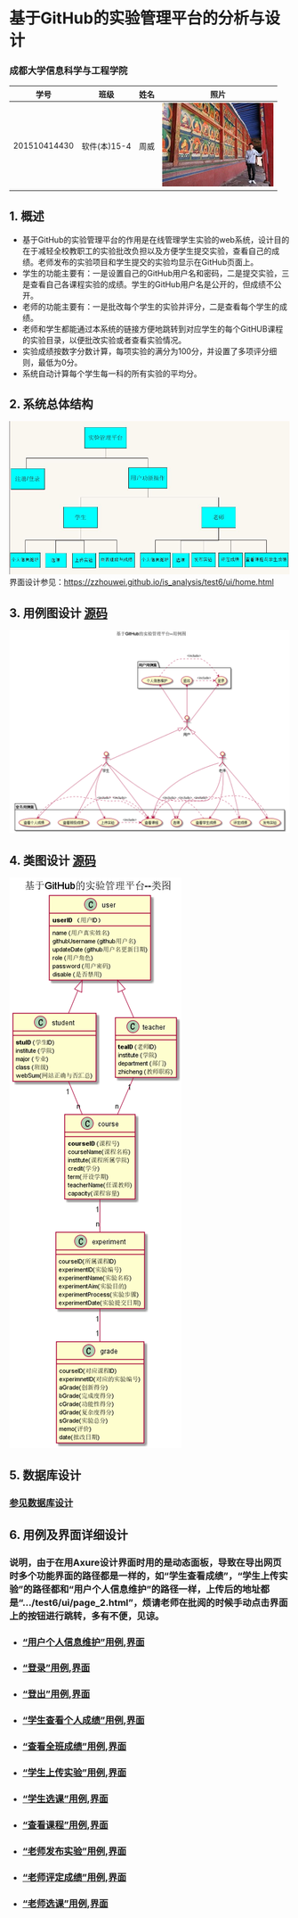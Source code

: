 # 基于GitHub的实验管理平台的分析与设计

### 成都大学信息科学与工程学院
|    学号  |   班级    |    姓名  |   照片     |
|:--------:|:--------: | :----------: | :-------:|
|201510414430|软件(本)15-4|周威 |![](./myself.jpg)|

## 1. 概述
- 基于GitHub的实验管理平台的作用是在线管理学生实验的web系统，设计目的在于减轻全校教职工的实验批改负担以及方便学生提交实验，查看自己的成绩。老师发布的实验项目和学生提交的实验均显示在GitHub页面上。
- 学生的功能主要有：一是设置自己的GitHub用户名和密码，二是提交实验，三是查看自己各课程实验的成绩。学生的GitHub用户名是公开的，但成绩不公开。
- 老师的功能主要有：一是批改每个学生的实验并评分，二是查看每个学生的成绩。
- 老师和学生都能通过本系统的链接方便地跳转到对应学生的每个GitHUB课程的实验目录，以便批改实验或者查看实验情况。
- 实验成绩按数字分数计算，每项实验的满分为100分，并设置了多项评分细则，最低为0分。
- 系统自动计算每个学生每一科的所有实验的平均分。
    
## 2. 系统总体结构
![](xtztjg.JPG)
界面设计参见：https://zzhouwei.github.io/is_analysis/test6/ui/home.html
    
## 3. 用例图设计 [源码](src/usercase.puml)
![](./yonglitu.png)

## 4. 类图设计 [源码](src/class.puml)
![](./leitu.png)

## 5. 数据库设计
### [参见数据库设计](数据库设计.md)

## 6. 用例及界面详细设计
### 说明，由于在用Axure设计界面时用的是动态面板，导致在导出网页时多个功能界面的路径都是一样的，如“学生查看成绩”，“学生上传实验”的路径都和“用户个人信息维护”的路径一样，上传后的地址都是“.../test6/ui/page_2.html”，烦请老师在批阅的时候手动点击界面上的按钮进行跳转，多有不便，见谅。
- ### [“用户个人信息维护”用例](./个人信息维护.md),[界面](https://zzhouwei.github.io/is_analysis/test6/ui/page_2.html)

- ### [“登录”用例](./登录.md),[界面](https://zzhouwei.github.io/is_analysis/test6/ui/home.html)

- ### [“登出”用例](./登出.md),[界面](https://zzhouwei.github.io/is_analysis/test6/ui/page_2.html)

- ### [“学生查看个人成绩”用例](./查看个人成绩.md),[界面](https://zzhouwei.github.io/is_analysis/test6/ui/page_2.html)

- ### [“查看全班成绩”用例](./查看全班成绩.md),[界面](https://zzhouwei.github.io/is_analysis/test6/ui/page_2.html)

- ### [“学生上传实验”用例](./学生上传实验.md),[界面](https://zzhouwei.github.io/is_analysis/test6/ui/page_2.html)

- ###  [“学生选课”用例](./学生选课.md),[界面](https://zzhouwei.github.io/is_analysis/test6/ui/page_2.html)

- ### [“查看课程”用例](./查看课程.md),[界面](https://zzhouwei.github.io/is_analysis/test6/ui/page_2.html)


- ### [“老师发布实验”用例](./老师发布实验.md),[界面](https://zzhouwei.github.io/is_analysis/test6/ui/page_1.html)
    

- ### [“老师评定成绩”用例](./老师评定成绩.md),[界面](https://zzhouwei.github.io/is_analysis/test6/ui/page_1.html)
    
- ### [“老师选课”用例](./老师选课.md),[界面](https://zzhouwei.github.io/is_analysis/test6/ui/page_1.html)
   

